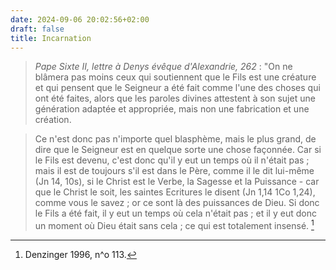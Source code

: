 ```yaml
---
date: 2024-09-06 20:02:56+02:00
draft: false
title: Incarnation
---
```





> *Pape Sixte II, lettre à Denys évêque d'Alexandrie, 262* : "On ne blâmera pas moins ceux qui soutiennent que le Fils est une créature et qui pensent que le Seigneur a été fait comme l'une des choses qui ont été faites, alors que les paroles divines attestent à son sujet une génération adaptée et appropriée, mais non une fabrication et une création. 

> Ce n'est donc pas n'importe quel blasphème, mais le plus grand, de dire que le Seigneur est en quelque sorte une chose façonnée. Car si le Fils est devenu, c'est donc qu'il y eut un temps où il n'était pas ; mais il est de toujours s'il est dans le Père, comme il le dit lui-même (Jn 14, 10s), si le Christ est le Verbe, la Sagesse et la Puissance - car que le Christ le soit, les saintes Ecritures le disent (Jn 1,14 1Co 1,24), comme vous le savez ; or ce sont là des puissances de Dieu. Si donc le Fils a été fait, il y eut un temps où cela n'était pas ; et il y eut donc un moment où Dieu était sans cela ; ce qui est totalement insensé. [^1]

[^1]: Denzinger 1996, n^o 113.
